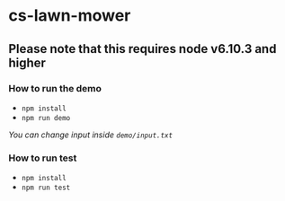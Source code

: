 # cs-lawn-mower

## Please note that this requires node v6.10.3 and higher


### How to run the demo
- `npm install`
- `npm run demo`

*You can change input inside `demo/input.txt`*


### How to run test
- `npm install`
- `npm run test`
